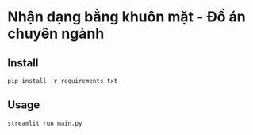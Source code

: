 # Nhận dạng bằng khuôn mặt - Đồ án chuyên ngành

## Install
```
pip install -r requirements.txt
```

## Usage
```
streamlit run main.py
```
